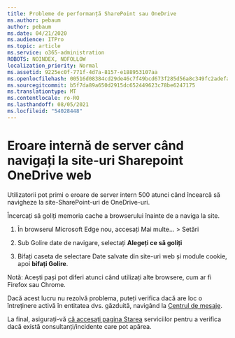 ```yaml
---
title: Probleme de performanță SharePoint sau OneDrive
ms.author: pebaum
author: pebaum
ms.date: 04/21/2020
ms.audience: ITPro
ms.topic: article
ms.service: o365-administration
ROBOTS: NOINDEX, NOFOLLOW
localization_priority: Normal
ms.assetid: 9225ec0f-771f-4d7a-8157-e188953107aa
ms.openlocfilehash: 00516d08384cd29de46c7f49bcd673f285d56a8c349fc2adefa5ea2173abd7b6
ms.sourcegitcommit: b5f7da89a650d2915dc652449623c78be6247175
ms.translationtype: MT
ms.contentlocale: ro-RO
ms.lasthandoff: 08/05/2021
ms.locfileid: "54028448"
---
```

# <a name="internal-server-error-when-navigating-to-sharepoint-or-onedrive-sites"></a>Eroare internă de server când navigați la site-uri Sharepoint OneDrive web

Utilizatorii pot primi o eroare de server intern 500 atunci când încearcă să navigheze la site-SharePoint-uri de OneDrive-uri. 

Încercați să goliți memoria cache a browserului înainte de a naviga la site.


1. În browserul Microsoft Edge nou, accesați Mai multe... > Setări

2. Sub Golire date de navigare, selectați **Alegeți ce să goliți**

3. Bifați caseta de selectare Date salvate din site-uri web și module cookie, apoi **bifați Golire**.

Notă: Acești pași pot diferi atunci când utilizați alte browsere, cum ar fi Firefox sau Chrome.

Dacă acest lucru nu rezolvă problema, puteți verifica dacă are loc o întreținere activă în entitatea dvs. găzduită, navigând la [Centrul de mesaje](https://portal.office.com/adminportal/home#/MessageCenter).

La final, asigurați-vă [că accesați pagina Starea](https://portal.office.com/adminportal/home#/servicehealth) serviciilor pentru a verifica dacă există consultanți/incidente care pot apărea.

